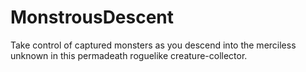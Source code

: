 # MonstrousDescent

Take control of captured monsters as you descend into the merciless unknown in this permadeath roguelike creature-collector.
